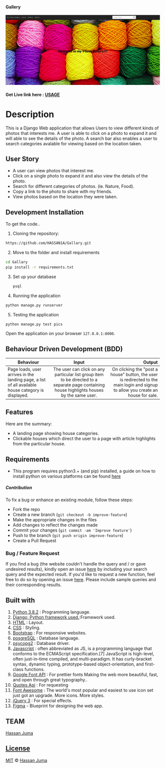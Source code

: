 #### Gallery

![alt text](app.png)

#### Get Live link here : [USAGE](https://jushgallary.herokuapp.com/)


# Description
This  is a Django Web application that allows Users to view different kinds of photos that interests me. A user is able to click on a photo to expand it and will able to see the details of the photo. A search bar also enables a user to search categories avalable for viewing based on the location taken.
## User Story

* A user can view photos that interest me.
* Click on a single photo to expand it and also view the details of the photo.
* Search for different categories of photos. (ie. Nature, Food).
* Copy a link to the photo to share with my friends.
* View photos based on the location they were taken.

## Development Installation
To get the code..

1. Cloning the repository:
  ```bash
  https://github.com/HASSAN1A/Gallary.git
  ```
2. Move to the folder and install requirements
  ```bash
  cd Gallary
  pip install -r requirements.txt
  ```
3. Set up your database
    ```bash
    psql
    ```
4. Running the application
  ```bash
  python manage.py runserver
  ```
5. Testing the application
  ```bash
  python manage.py test pics
  ```
Open the application on your browser `127.0.0.1:8000`.


## Behaviour Driven Development (BDD)

| Behaviour                                                                                        |                                                                      Input                                                                       |                                                                                                 Output |
| ------------------------------------------------------------------------------------------------ | :----------------------------------------------------------------------------------------------------------------------------------------------: | -----------------------------------------------------------------------------------------------------: |
| Page loads, user arrives in the landing page, a list of all available house category is displayed. | The user can click on any particular list group item to be directed to a separate page containing house highlights houses by the same user. | On clicking the "post a house" button, the user is redirected to the main login and signup to allow you create an house for sale. |  |

## Features

Here are the summary:

- A landing page showing house categories.
- Clickable houses which direct the user to a page with article highlights from the particular house.


## Requirements

- This program requires python3.+ (and pip) installed, a guide on how to install python on various platforms can be found [here](https://www.python.org/)

##### Contribution

To fix a bug or enhance an existing module, follow these steps:

- Fork the repo
- Create a new branch (`git checkout -b improve-feature`)
- Make the appropriate changes in the files
- Add changes to reflect the changes made
- Commit your changes (`git commit -am 'Improve feature'`)
- Push to the branch (`git push origin improve-feature`)
- Create a Pull Request

### Bug / Feature Request

If you find a bug (the website couldn't handle the query and / or gave undesired results), kindly open an issue [here](https://github.com/HASSAN1A/Gallery/issues/new) by including your search query and the expected result.
If you'd like to request a new function, feel free to do so by opening an issue [here](https://github.com/HASSAN1A/Gallery). Please include sample queries and their corresponding results.

## Built with

1. [Python 3.8.2](https://www.python.org/doc/) : Programming language.
2. [Django; Python framework used.](https://flask.palletsprojects.com/en/1.1.x/):Framework used.
3. [HTML](https://www.w3schools.com/html/) : Layout.
4. [CSS](https://www.w3schools.com/css/) : Styling.
5. [Bootstrap](https://mdbootstrap.com/) : For responsive websites.
6. [posgreSQL](https://www.postgresql.org/) : Database language.
7. [psycopg2](https://pypi.org/project/psycopg2/) : Database driver.
8. [Javascript](https://www.w3schools.com/js/DEFAULT.asp) : often abbreviated as JS, is a programming language that conforms to the ECMAScript specification.[7] JavaScript is high-level, often just-in-time compiled, and multi-paradigm. It has curly-bracket syntax, dynamic typing, prototype-based object-orientation, and first-class functions.
9. [Google Font API](https://dillinger.io/fonts.google.com) : For prettier fonts Making the web more beautiful, fast, and open through great typography..
10. [Quotes Api](http://quotes.stormconsultancy.co.uk/random.json) : For requesting
11. [Font Awesome](fontawesome.com) : The world's most popular and easiest to use icon set just got an upgrade. More icons. More styles.
12. [jQuery 3](https://jquery.com/) : For special effects.
13. [Figma](https://www.figma.com/file/iTndFXbWHuGkZak60bXr2h/Rental-Hub?node-id=0%3A1) - Blueprint for designing the web app.

## TEAM

[Hassan Juma ](https://github.com/HASSAN1A)



## [License](https://github.com/HASSAN1A/Gallery/blob/master/LICENSE.md)

[MIT](https://github.com/HASSAN1A/Gallery/blob/master/LICENSE.md) © [Hassan Juma](https://github.com/HASSAN1A)

